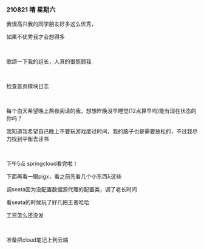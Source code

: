### 210821  晴 星期六

我很高兴我的同学朋友好多这么优秀，

如果不优秀我才会想得多

<br>

歌颂一下我的组长，人真的很照顾我

<br>

检查首页模块日志

<br>

每个白天希望晚上熬夜阅读的我，想想昨晚没早睡觉(12点算早吗)能有现在状态的你吗？

我知道我希望自己晚上不要玩游戏度过时间，我的脑子也是需要放松的，不过我尽力找到平衡去读书

<br>

下午5点 springcloud看完啦！

下面再看一眼pigx，看之前先看几个小东西λ这些

调seata因为没配置数据源代理的配置类，调了老长时间

看seata的时候玩了好几把王者哈哈

工资怎么还没发

<br>

准备把cloud笔记上到云端
